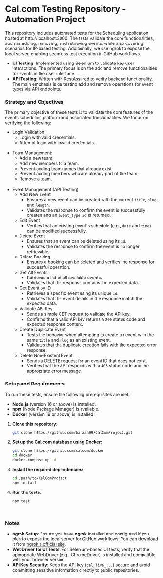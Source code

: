 # Cal.com Testing Repository - Automation Project

This repository includes automated tests for the Scheduling application hosted at http://localhost:3000. The tests validate the core functionalities, such as adding, removing, and retrieving events, while also covering scenarios for IP-based testing. Additionally, we use ngrok to expose the local server, enabling seamless test execution in GitHub workflows.

- **UI Testing**: Implemented using Selenium to validate key user interactions. The primary focus is on the add and remove functionalities for events in the user interface.
- **API Testing**: Written with RestAssured to verify backend functionality. The main emphasis is on testing add and remove operations for event types via API endpoints.

### Strategy and Objectives

The primary objective of these tests is to validate the core features of the events scheduling platform and associated functionalities. We focus on verifying the following:

- Login Validation:
    - Login with valid credentials.
    - Attempt login with invalid credentials.  <br>
      <br>
- Team Management:
     - Add a new team.
     - Add new members to a team.
     - Prevent adding team names that already exist.
     - Prevent adding members who are already part of the team.
     - Remove a team.  <br>
       <br>
- Event Management (API Testing)
   - Add New Event
      - Ensures a new event can be created with the correct `title`, `slug`, and `length`.
      - Validates the response to confirm the event is successfully created and an `event_type.id` is returned. 
   - Edit Event
     - Verifies that an existing event's schedule (e.g., `date` and `time`) can be modified successfully. 
   - Delete Event
     - Ensures that an event can be deleted using its `id`.
      - Validates the response to confirm the event is no longer retrievable. 
   - Delete Booking
     - Ensures a booking can be deleted and verifies the response for successful operation. 
   - Get All Events
     - Retrieves a list of all available events.
     - Validates that the response contains the expected data. 
   - Get Event by ID
     - Retrieves a specific event using its unique `id`.
     - Validates that the event details in the response match the expected data. 
   - Validate API Key
     - Sends a simple GET request to validate the API key.
     - Confirms that a valid API key returns a `200` status code and expected response content. 
   - Create Duplicate Event
     - Tests the behavior when attempting to create an event with the same `title` and `slug` as an existing event.
     - Validates that the duplicate creation fails with the expected error response. 
   - Delete Non-Existent Event
     - Sends a DELETE request for an event ID that does not exist.
     - Verifies that the API responds with a `403` status code and the appropriate error message.

### Setup and Requirements
To run these tests, ensure the following prerequisites are met:
- **Node.js** (version 16 or above) is installed.
- **npm** (Node Package Manager) is available.
- **Docker** (version 19 or above) is installed.

1. **Clone this repository:**
   ```bash
   git clone https://github.com/baraah99/CalComProject.git
2. **Set up the Cal.com database using Docker:**
   ```bash
   git clone https://github.com/calcom/docker
   cd docker
   docker-compose up -d

3. **Install the required dependencies:**
   ```bash
   cd /path/to/CalComProject
   npm install

4. **Run the tests:**
   ```bash
   npm test
<br>

### Notes
- **ngrok Setup**: Ensure you have **ngrok** installed and configured if you plan to expose the local server for GitHub workflows. You can download it from [ngrok's official site](https://ngrok.com/).
- **WebDriver for UI Tests**: For Selenium-based UI tests, verify that the appropriate WebDriver (e.g., ChromeDriver) is installed and compatible with your browser version.
- **API Key Security**: Keep the API key (`cal_live_...`) secure and avoid committing sensitive information directly to public repositories.
